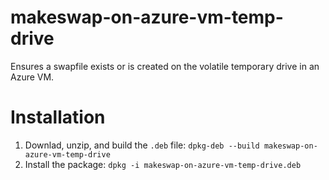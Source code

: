 # makeswap-on-azure-vm-temp-drive
Ensures a swapfile exists or is created on the volatile temporary drive in an Azure VM.

# Installation
 1. Downlad, unzip, and build the `.deb` file: `dpkg-deb --build makeswap-on-azure-vm-temp-drive`
 2. Install the package: `dpkg -i makeswap-on-azure-vm-temp-drive.deb`
